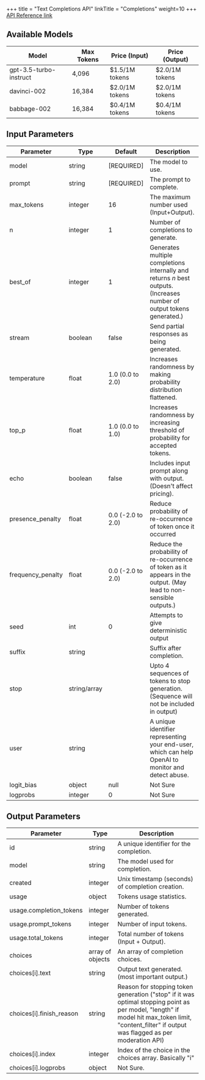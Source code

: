 +++
title = "Text Completions API"
linkTitle = "Completions"
weight=10
+++
[API Reference link](https://platform.openai.com/docs/api-reference/completions/create)
## Available Models
| Model                     | Max Tokens | Price (Input)  | Price (Output) |
| -----------               | ---------- | ---            | ---            |
| gpt-3.5-turbo-instruct    | 4,096      | $1.5/1M tokens | $2.0/1M tokens |
| davinci-002               | 16,384     | $2.0/1M tokens | $2.0/1M tokens |
| babbage-002               | 16,384     | $0.4/1M tokens | $0.4/1M tokens |
## Input Parameters
| Parameter  | Type   | Default     | Description                                |
| ---------  | ----   | -------     | ---------------                            |
| model      | string | [REQUIRED]  | The model to use.                          |
| prompt     | string | [REQUIRED]  | The prompt to complete.                    |
| max_tokens | integer    | 16          | The maximum number used (Input+Output).    |
| n          | integer    | 1           | Number of completions to generate.         |
| best_of | integer | 1 | Generates multiple completions internally and returns *n* best outputs. (Increases number of output tokens generated.) |
| stream     | boolean| false       | Send partial responses as being generated. |
| temperature| float  | 1.0 (0.0 to 2.0)   | Increases randomness by making probability distribution flattened.|
| top_p | float | 1.0 (0.0 to 1.0) | Increases randomness by increasing threshold of probability for accepted tokens. |
| echo       | boolean| false       | Includes input prompt along with output. (Doesn't affect pricing).
| presence_penalty | float | 0.0 (-2.0 to 2.0) | Reduce probability of re-occurrence of token once it occurred| 
| frequency_penalty | float | 0.0 (-2.0 to 2.0) | Reduce the probability of re-occurrence of token as it appears in the output. (May lead to non-sensible outputs.)|
| seed | int | 0 | Attempts to give deterministic output |
| suffix | string |  | Suffix after completion. |
| stop | string/array | | Upto 4 sequences of tokens to stop generation. (Sequence will not be included in output) |
| user | string | | A unique identifier representing your end-user, which can help OpenAI to monitor and detect abuse.|1
| logit_bias | object | null | Not Sure |
| logprobs | integer | 0 | Not Sure |
## Output Parameters
| Parameter   | Type   | Description                                      |
| ---------   | ----   | ---------------                                  |
| id          | string | A unique identifier for the completion.          |
| model       | string | The model used for completion.                   |
| created     | integer| Unix timestamp (seconds) of completion creation. |
| usage       | object | Tokens usage statistics.                         |
| usage.completion_tokens | integer | Number of tokens generated.         |
| usage.prompt_tokens | integer | Number of input tokens.                 |
| usage.total_tokens | integer | Total number of tokens (Input + Output). |
| choices | array of objects | An array of completion choices.                       |
| choices[i].text | string | Output text generated. (most important output.) |
| choices[i].finish_reason | string | Reason for stopping token generation ("stop" if it was optimal stopping point as per model, "length" if model hit max_token limit, "content_filter" if output was flagged as per moderation API) |
| choices[i].index | integer | Index of the choice in the choices array. Basically "i" |
| choices[i].logprobs | object | Not Sure. |
